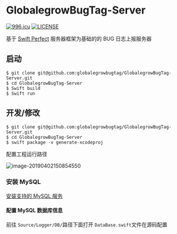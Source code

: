 # GlobalegrowBugTag-Server

[![996.icu](https://img.shields.io/badge/link-996.icu-red.svg)](https://996.icu)     [![LICENSE](https://img.shields.io/badge/license-Anti%20996-blue.svg)](https://github.com/996icu/996.ICU/blob/master/LICENSE)

基于 [Swift Perfect](https://github.com/PerfectlySoft/Perfect) 服务器框架为基础的的 BUG 日志上报服务器

## 启动

```shell
$ git clone git@github.com:globalegrowbugtag/GlobalegrowBugTag-Server.git
$ cd GlobalegrowBugTag-Server
$ Swift build
$ Swift run
```

## 开发/修改

```shell
$ git clone git@github.com:globalegrowbugtag/GlobalegrowBugTag-Server.git
$ cd GlobalegrowBugTag-Server
$ swift package -v generate-xcodeproj
```

配置工程运行路径

![image-20190402150854550](http://ipicimage-1251019290.coscd.myqcloud.com/2019-04-02-071244.png)

### 安装 MySQL

[安装支持的 MySQL 服务](https://github.com/PerfectlySoft/Perfect-MySQL)

#### 配置 MySQL 数据库信息

前往 `Source/Logger/DB/`路径下面打开 `DataBase.swift`文件在源码配置

